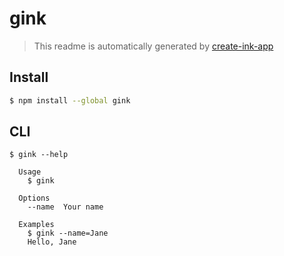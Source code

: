 # gink

> This readme is automatically generated by [create-ink-app](https://github.com/vadimdemedes/create-ink-app)

## Install

```bash
$ npm install --global gink
```

## CLI

```
$ gink --help

  Usage
    $ gink

  Options
    --name  Your name

  Examples
    $ gink --name=Jane
    Hello, Jane
```
